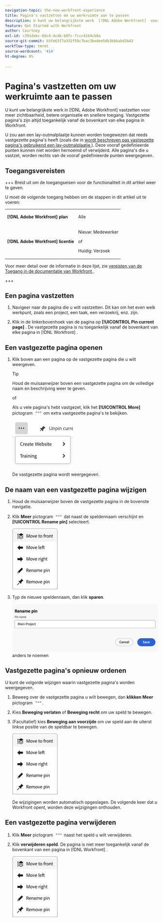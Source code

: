 ```yaml
---
navigation-topic: the-new-workfront-experience
title: Pagina's vastzetten om uw werkruimte aan te passen
description: U kunt uw belangrijkste werk  [!DNL Adobe Workfront]  voor verhoogde zicht, betere organisatie, en snellere toegang vastzetten. Vastgezette pagina's zijn altijd toegankelijk vanaf de bovenkant van elke pagina in Workfront.
feature: Get Started with Workfront
author: Courtney
exl-id: c391dabc-8dc4-4c4b-b0fc-7ccc4244cb8a
source-git-commit: b3fe63f7a332f50c7bac3bedee5db3bbbabd2b42
workflow-type: tm+mt
source-wordcount: '414'
ht-degree: 0%

---
```


# Pagina&#39;s vastzetten om uw werkruimte aan te passen

U kunt uw belangrijkste werk in [!DNL Adobe Workfront] vastzetten voor meer zichtbaarheid, betere organisatie en snellere toegang. Vastgezette pagina&#39;s zijn altijd toegankelijk vanaf de bovenkant van elke pagina in Workfront.

U zou aan een lay-outmalplaatje kunnen worden toegewezen dat reeds vastgezette pagina&#39;s heeft (zoals die in [ wordt beschreven pas vastgezette pagina&#39;s gebruikend een lay-outmalplaatje ](../../administration-and-setup/customize-workfront/use-layout-templates/customize-pinned-pages.md)). Deze vooraf gedefinieerde punten kunnen niet worden hernoemd of verwijderd. Alle pagina&#39;s die u vastzet, worden rechts van de vooraf gedefinieerde punten weergegeven.

## Toegangsvereisten

+++ Breid uit om de toegangseisen voor de functionaliteit in dit artikel weer te geven.

U moet de volgende toegang hebben om de stappen in dit artikel uit te voeren:

<table style="table-layout:auto"> 
 <col> 
 </col> 
 <col> 
 </col> 
 <tbody> 
  <tr> 
   <td role="rowheader"><strong>[!DNL Adobe Workfront] plan</strong></td> 
   <td> <p>Alle</p> </td> 
  </tr> 
  <tr> 
   <td role="rowheader"><strong>[!DNL Adobe Workfront] licentie</strong></td> 
   <td> <p>Nieuw: Medewerker</p> 
   <p>of</p>
     <p>Huidig: Verzoek</p>
   </td> 
  </tr> 
 </tbody> 
</table>

Voor meer detail over de informatie in deze lijst, zie [ vereisten van de Toegang in de documentatie van Workfront ](/help/quicksilver/administration-and-setup/add-users/access-levels-and-object-permissions/access-level-requirements-in-documentation.md).

+++

## Een pagina vastzetten

1. Navigeer naar de pagina die u wilt vastzetten. Dit kan om het even welk werkpunt, zoals een project, een taak, een verzoekrij, enz. zijn.

1. Klik in de linkerbovenhoek van de pagina op **[!UICONTROL Pin current page]** . De vastgezette pagina is nu toegankelijk vanaf de bovenkant van elke pagina in [!DNL Workfront] .

## Een vastgezette pagina openen

1. Klik boven aan een pagina op de vastgezette pagina die u wilt weergeven.

   >[!TIP]
   >
   >Houd de muisaanwijzer boven een vastgezette pagina om de volledige naam en beschrijving weer te geven.

   of

   Als u vele pagina&#39;s hebt vastgezet, klik het **[!UICONTROL More]** pictogram ![ klikken het Meer pictogram ](assets/more-icon.png) om extra vastgezette pagina&#39;s te bekijken.

   ![ Mening extra vastgezette pagina&#39;s ](assets/display-pinned-pages.png)

   De vastgezette pagina wordt weergegeven.

## De naam van een vastgezette pagina wijzigen

1. Houd de muisaanwijzer boven de vastgezette pagina in de bovenste navigatie.
1. Klik **Meer** pictogram ![ Meer pictogram ](assets/more-icon.png) dat naast de speldennaam verschijnt en **[!UICONTROL Rename pin]** selecteert.

   ![ noem speld anders ](assets/pin-menu.png)

1. Typ de nieuwe speldennaam, dan klik **sparen**.

   ![ klik het vinkje om speld ](assets/rename-pin-dialog-box.png) anders te noemen


## Vastgezette pagina&#39;s opnieuw ordenen

U kunt de volgorde wijzigen waarin vastgezette pagina&#39;s worden weergegeven.

1. Beweeg over de vastgezette pagina u wilt bewegen, dan **klikken Meer** pictogram ![ Meer pictogram ](assets/more-icon.png).
1. Kies **Beweging verlaten** of **Beweging recht** om uw speld te bewegen.
1. (Facultatief) kies **Beweging aan voorzijde** om uw speld aan de uiterst linkse positie van de speldbar te bewegen.

   ![ bewegingspunten ](assets/pin-menu.png)

   De wijzigingen worden automatisch opgeslagen. De volgende keer dat u Workfront opent, worden deze wijzigingen onthouden.

## Een vastgezette pagina verwijderen

1. Klik **Meer** pictogram ![](assets/more-icon.png) naast het speld u wilt verwijderen.
1. Klik **verwijderen speld**. De pagina is niet meer toegankelijk vanaf de bovenkant van een pagina in [!DNL Workfront] .

   ![ verwijder speld ](assets/pin-menu.png)


